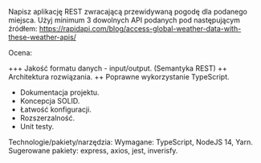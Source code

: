 Napisz aplikację REST zwracającą przewidywaną pogodę dla podanego miejsca. Użyj minimum 3 dowolnych API podanych pod następującym źródłem: https://rapidapi.com/blog/access-global-weather-data-with-these-weather-apis/

Ocena:

+++ Jakość formatu danych - input/output. (Semantyka REST)
++ Architektura rozwiązania.
++ Poprawne wykorzystanie TypeScript.

- Dokumentacja projektu.
- Koncepcja SOLID.
- Łatwość konfiguracji.
- Rozszerzalność.
- Unit testy.

Technologie/pakiety/narzędzia:
Wymagane: TypeScript, NodeJS 14, Yarn.
Sugerowane pakiety: express, axios, jest, inverisfy.
